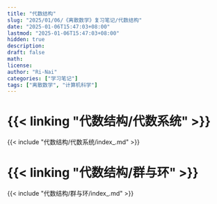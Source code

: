 ```yaml
---
title: "代数结构"
slug: "2025/01/06/《离散数学》复习笔记/代数结构"
date: "2025-01-06T15:47:03+08:00"
lastmod: "2025-01-06T15:47:03+08:00"
hidden: true
description:
draft: false
math:
license:
author: "Ri-Nai"
categories: ["学习笔记"]
tags: ["离散数学", "计算机科学"]
---
```

# {{< linking "代数结构/代数系统" >}}
{{< include "代数结构/代数系统/index_.md" >}}

# {{< linking "代数结构/群与环" >}}
{{< include "代数结构/群与环/index_.md" >}}


